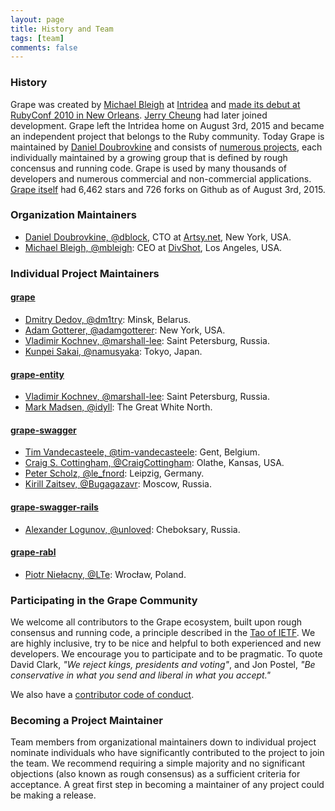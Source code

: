 ```yaml
---
layout: page
title: History and Team
tags: [team]
comments: false
---
```

### History

Grape was created by [Michael Bleigh](https://github.com/mbleigh) at [Intridea](http://www.intridea.com/) and [made its debut at RubyConf 2010 in New Orleans](http://confreaks.tv/videos/rubyconf2010-the-grapes-of-rapid). [Jerry Cheung](https://github.com/jch) had later joined development. Grape left the Intridea home on August 3rd, 2015 and became an independent project that belongs to the Ruby community. Today Grape is maintained by [Daniel Doubrovkine](https://github.com/dblock) and consists of [numerous projects](/projects), each individually maintained by a growing group that is defined by rough concensus and running code. Grape is used by many thousands of developers and numerous commercial and non-commercial applications. [Grape itself](https://github.com/ruby-grape/grape) had 6,462 stars and 726 forks on Github as of August 3rd, 2015.

### Organization Maintainers

* [Daniel Doubrovkine, @dblock](https://github.com/dblock), CTO at [Artsy.net](https://www.artsy.net), New York, USA.
* [Michael Bleigh, @mbleigh](https://github.com/mbleigh): CEO at [DivShot](https://www.divshot.com), Los Angeles, USA.

### Individual Project Maintainers

#### [grape](https://github.com/ruby-grape/grape)

* [Dmitry Dedov, @dm1try](https://github.com/dm1try): Minsk, Belarus.
* [Adam Gotterer, @adamgotterer](https://github.com/adamgotterer): New York, USA.
* [Vladimir Kochnev, @marshall-lee](https://github.com/marshall-lee): Saint Petersburg, Russia.
* [Kunpei Sakai, @namusyaka](https://github.com/namusyaka): Tokyo, Japan.

#### [grape-entity](https://github.com/ruby-grape/grape-entity)

* [Vladimir Kochnev, @marshall-lee](https://github.com/marshall-lee): Saint Petersburg, Russia.
* [Mark Madsen, @idyll](https://github.com/idyll): The Great White North.

#### [grape-swagger](https://github.com/ruby-grape/grape-swagger)

* [Tim Vandecasteele, @tim-vandecasteele](https://github.com/tim-vandecasteele): Gent, Belgium.
* [Craig S. Cottingham, @CraigCottingham](https://github.com/CraigCottingham): Olathe, Kansas, USA.
* [Peter Scholz, @le_fnord](https://github.com/LeFnord): Leipzig, Germany.
* [Kirill Zaitsev, @Bugagazavr](https://github.com/Bugagazavr): Moscow, Russia.

#### [grape-swagger-rails](https://github.com/ruby-grape/grape-swagger-rails)

* [Alexander Logunov, @unloved](https://github.com/unloved): Cheboksary, Russia.

#### [grape-rabl](https://github.com/ruby-grape/grape-rabl)

* [Piotr Niełacny, @LTe](https://github.com/LTe): Wrocław, Poland.

### Participating in the Grape Community

We welcome all contributors to the Grape ecosystem, built upon rough consensus and running code, a principle described in the [Tao of IETF](https://www.ietf.org/tao.html). We are highly inclusive, try to be nice and helpful to both experienced and new developers. We encourage you to participate and to be pragmatic. To quote David Clark, _"We reject kings, presidents and voting"_, and Jon Postel, _"Be conservative in what you send and liberal in what you accept."_

We also have a [contributor code of conduct](/code_of_conduct).

### Becoming a Project Maintainer

Team members from organizational maintainers down to individual project nominate individuals who have significantly contributed to the project to join the team. We recommend requiring a simple majority and no significant objections (also known as rough consensus) as a sufficient criteria for acceptance. A great first step in becoming a maintainer of any project could be making a release.
